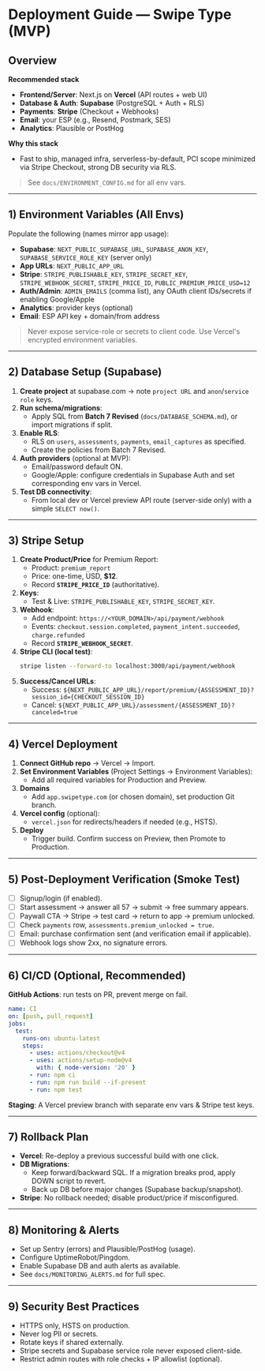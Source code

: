 # Deployment Guide — Swipe Type (MVP)

## Overview
**Recommended stack**
- **Frontend/Server**: Next.js on **Vercel** (API routes + web UI)
- **Database & Auth**: **Supabase** (PostgreSQL + Auth + RLS)
- **Payments**: **Stripe** (Checkout + Webhooks)
- **Email**: your ESP (e.g., Resend, Postmark, SES)
- **Analytics**: Plausible or PostHog

**Why this stack**
- Fast to ship, managed infra, serverless-by-default, PCI scope minimized via Stripe Checkout, strong DB security via RLS.

> See `docs/ENVIRONMENT_CONFIG.md` for all env vars.

---

## 1) Environment Variables (All Envs)
Populate the following (names mirror app usage):

- **Supabase**: `NEXT_PUBLIC_SUPABASE_URL`, `SUPABASE_ANON_KEY`, `SUPABASE_SERVICE_ROLE_KEY` (server only)
- **App URLs**: `NEXT_PUBLIC_APP_URL`
- **Stripe**: `STRIPE_PUBLISHABLE_KEY`, `STRIPE_SECRET_KEY`, `STRIPE_WEBHOOK_SECRET`, `STRIPE_PRICE_ID`, `PUBLIC_PREMIUM_PRICE_USD=12`
- **Auth/Admin**: `ADMIN_EMAILS` (comma list), any OAuth client IDs/secrets if enabling Google/Apple
- **Analytics**: provider keys (optional)
- **Email**: ESP API key + domain/from address

> Never expose service-role or secrets to client code. Use Vercel's encrypted environment variables.

---

## 2) Database Setup (Supabase)
1. **Create project** at supabase.com → note `project URL` and `anon`/`service role` keys.
2. **Run schema/migrations**:
   - Apply SQL from **Batch 7 Revised** (`docs/DATABASE_SCHEMA.md`), or import migrations if split.
3. **Enable RLS**:
   - RLS on `users`, `assessments`, `payments`, `email_captures` as specified.
   - Create the policies from Batch 7 Revised.
4. **Auth providers** (optional at MVP):
   - Email/password default ON.
   - Google/Apple: configure credentials in Supabase Auth and set corresponding env vars in Vercel.
5. **Test DB connectivity**:
   - From local dev or Vercel preview API route (server-side only) with a simple `SELECT now()`.

---

## 3) Stripe Setup
1. **Create Product/Price** for Premium Report:
   - Product: `premium_report`
   - Price: one-time, USD, **$12**.
   - Record **`STRIPE_PRICE_ID`** (authoritative).
2. **Keys**:
   - Test & Live: `STRIPE_PUBLISHABLE_KEY`, `STRIPE_SECRET_KEY`.
3. **Webhook**:
   - Add endpoint: `https://<YOUR_DOMAIN>/api/payment/webhook`
   - Events: `checkout.session.completed`, `payment_intent.succeeded`, `charge.refunded`
   - Record **`STRIPE_WEBHOOK_SECRET`**.
4. **Stripe CLI (local test)**:
   ```bash
   stripe listen --forward-to localhost:3000/api/payment/webhook
   ```
5. **Success/Cancel URLs**:
   - Success: `${NEXT_PUBLIC_APP_URL}/report/premium/{ASSESSMENT_ID}?session_id={CHECKOUT_SESSION_ID}`
   - Cancel: `${NEXT_PUBLIC_APP_URL}/assessment/{ASSESSMENT_ID}?canceled=true`

---

## 4) Vercel Deployment
1. **Connect GitHub repo** → Vercel → Import.
2. **Set Environment Variables** (Project Settings → Environment Variables):
   - Add all required variables for Production and Preview.
3. **Domains**
   - Add `app.swipetype.com` (or chosen domain), set production Git branch.
4. **Vercel config** (optional):
   - `vercel.json` for redirects/headers if needed (e.g., HSTS).
5. **Deploy**
   - Trigger build. Confirm success on Preview, then Promote to Production.

---

## 5) Post-Deployment Verification (Smoke Test)
- [ ] Signup/login (if enabled).
- [ ] Start assessment → answer all 57 → submit → free summary appears.
- [ ] Paywall CTA → Stripe → test card → return to app → premium unlocked.
- [ ] Check `payments` row, `assessments.premium_unlocked = true`.
- [ ] Email: purchase confirmation sent (and verification email if applicable).
- [ ] Webhook logs show 2xx, no signature errors.

---

## 6) CI/CD (Optional, Recommended)
**GitHub Actions**: run tests on PR, prevent merge on fail.

```yaml
name: CI
on: [push, pull_request]
jobs:
  test:
    runs-on: ubuntu-latest
    steps:
      - uses: actions/checkout@v4
      - uses: actions/setup-node@v4
        with: { node-version: '20' }
      - run: npm ci
      - run: npm run build --if-present
      - run: npm test
```

**Staging**: A Vercel preview branch with separate env vars & Stripe test keys.

---

## 7) Rollback Plan
- **Vercel**: Re-deploy a previous successful build with one click.
- **DB Migrations**:
  - Keep forward/backward SQL. If a migration breaks prod, apply DOWN script to revert.
  - Back up DB before major changes (Supabase backup/snapshot).
- **Stripe**: No rollback needed; disable product/price if misconfigured.

---

## 8) Monitoring & Alerts
- Set up Sentry (errors) and Plausible/PostHog (usage).
- Configure UptimeRobot/Pingdom.
- Enable Supabase DB and auth alerts as available.
- See `docs/MONITORING_ALERTS.md` for full spec.

---

## 9) Security Best Practices
- HTTPS only, HSTS on production.
- Never log PII or secrets.
- Rotate keys if shared externally.
- Stripe secrets and Supabase service role never exposed client-side.
- Restrict admin routes with role checks + IP allowlist (optional).




